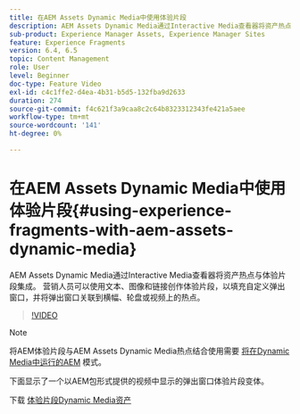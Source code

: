 ```yaml
---
title: 在AEM Assets Dynamic Media中使用体验片段
description: AEM Assets Dynamic Media通过Interactive Media查看器将资产热点与体验片段集成。 营销人员可以使用文本、图像和链接创作体验片段，以填充自定义弹出窗口，并将弹出窗口关联到横幅、轮盘或视频上的热点。
sub-product: Experience Manager Assets, Experience Manager Sites
feature: Experience Fragments
version: 6.4, 6.5
topic: Content Management
role: User
level: Beginner
doc-type: Feature Video
exl-id: c4c1ffe2-d4ea-4b31-b5d5-132fba9d2633
duration: 274
source-git-commit: f4c621f3a9caa8c2c64b8323312343fe421a5aee
workflow-type: tm+mt
source-wordcount: '141'
ht-degree: 0%

---
```


# 在AEM Assets Dynamic Media中使用体验片段{#using-experience-fragments-with-aem-assets-dynamic-media}

AEM Assets Dynamic Media通过Interactive Media查看器将资产热点与体验片段集成。 营销人员可以使用文本、图像和链接创作体验片段，以填充自定义弹出窗口，并将弹出窗口关联到横幅、轮盘或视频上的热点。

>[!VIDEO](https://video.tv.adobe.com/v/22115?quality=12&learn=on)

>[!NOTE]
>
>将AEM体验片段与AEM Assets Dynamic Media热点结合使用需要 [将在Dynamic Media中运行的AEM](https://experienceleague.adobe.com/docs/) 模式。

下面显示了一个以AEM包形式提供的视频中显示的弹出窗口体验片段变体。

下载 [体验片段Dynamic Media资产](assets/experience-fragmentsdynamic-mediaassets-100.zip)
